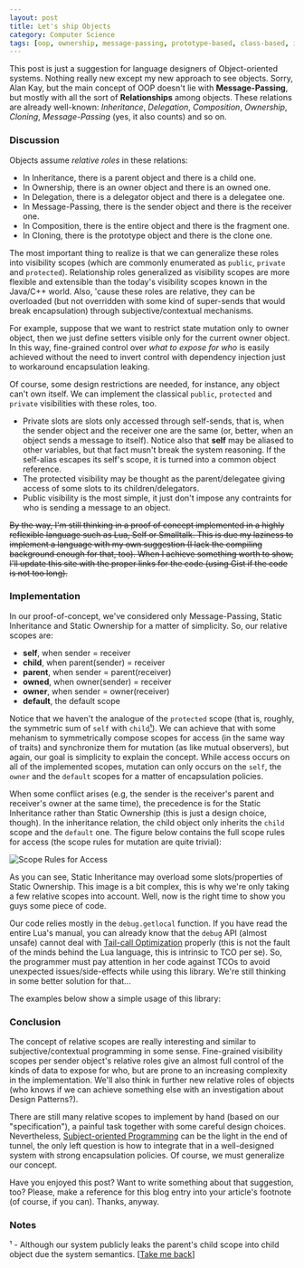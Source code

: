 ```yaml
---
layout: post
title: Let's ship Objects
category: Computer Science
tags: [oop, ownership, message-passing, prototype-based, class-based, inheritance, delegation, composition, language-design]
---
```


This post is just a suggestion for language designers of Object-oriented systems. Nothing really new except my new
approach to see objects. Sorry, Alan Kay, but the main concept of OOP doesn't lie with **Message-Passing**, but mostly
with all the sort of **Relationships** among objects. These relations are already well-known: *Inheritance*,
*Delegation*, *Composition*, *Ownership*, *Cloning*, *Message-Passing* (yes, it also counts) and so on.

### Discussion

Objects assume _relative roles_ in these relations:
<ul>
<li> In Inheritance, there is a parent object and there is a child one. </li>
<li> In Ownership, there is an owner object and there is an owned one. </li>
<li> In Delegation, there is a delegator object and there is a delegatee one. </li>
<li> In Message-Passing, there is the sender object and there is the receiver one. </li>
<li> In Composition, there is the entire object and there is the fragment one. </li>
<li> In Cloning, there is the prototype object and there is the clone one. </li>
</ul>

The most important thing to realize is that we can generalize these roles into visibility scopes (which are commonly
enumerated as `public`, `private` and `protected`). Relationship roles generalized as visibility scopes are more flexible
and extensible than the today's visibility scopes known in the Java/C++ world. Also, 'cause these roles are relative,
they can be overloaded (but not overridden with some kind of super-sends that would break encapsulation) through
subjective/contextual mechanisms.

For example, suppose that we want to restrict state mutation only to owner object, then we just define setters visible
only for the current owner object. In this way, fine-grained control over *what to expose for who* is easily achieved
without the need to invert control with dependency injection just to workaround encapsulation leaking.

Of course, some design restrictions are needed, for instance, any object can't own itself. We can implement the
classical `public`, `protected` and `private` visibilities with these roles, too.
<ul>
<li> Private slots are slots only accessed through self-sends, that is, when the sender object and the receiver one are
the same (or, better, when an object sends a message to itself). Notice also that <b>self</b> may be aliased to other
variables, but that fact musn't break the system reasoning. If the self-alias escapes its self's scope, it is turned
into a common object reference. </li>
<li> The protected visibility may be thought as the parent/delegatee giving access of some slots to its
children/delegators. </li>
<li> Public visibility is the most simple, it just don't impose any contraints for who is sending a message to an
object. </li>
</ul>

~~By the way, I'm still thinking in a proof of concept implemented in a highly reflexible language such as Lua, Self or
Smalltalk. This is due my laziness to implement a language with my own suggestion (I lack the compiling background
enough for that, too). When I achieve something worth to show, I'll update this site with the proper links for the code
(using Gist if the code is not too long).~~

### Implementation

In our proof-of-concept, we've considered only Message-Passing, Static Inheritance and Static Ownership for a matter
of simplicity. So, our relative scopes are:
<ul>
<li> <b>self</b>, when sender = receiver </li>
<li> <b>child</b>, when parent(sender) = receiver </li>
<li> <b>parent</b>, when sender = parent(receiver) </li>
<li> <b>owned</b>, when owner(sender) = receiver </li>
<li> <b>owner</b>, when sender = owner(receiver) </li>
<li> <b>default</b>, the default scope </li>
</ul>

Notice that we haven't the analogue of the `protected` scope (that is, roughly, the symmetric sum of `self` with
`child`[¹](#protected-analogue)<a name="protected-analogue-back"></a>).
We can achieve that with some mehanism to symmetrically compose scopes for access (in the same way of
traits) and synchronize them for mutation (as like mutual observers), but again, our goal is simplicity to explain
the concept. While access occurs on all of the implemented scopes, mutation can only occurs on the `self`, the
`owner` and the `default` scopes for a matter of encapsulation policies.

When some conflict arises (e.g, the sender is the receiver's parent and receiver's owner at the same time), the
precedence is for the Static Inheritance rather than Static Ownership (this is just a design choice, though).
In the inheritance relation, the child object only inherits the `child` scope and the `default` one. The figure
below contains the full scope rules for access (the scope rules for mutation are quite trivial):

![Scope Rules for Access](https://raw.githubusercontent.com/marcoonroad/marcoonroad.github.io/master/_posts/lets-ship-objects-scope-rules.jpg)

As you can see, Static Inheritance may overload some slots/properties of Static Ownership.
This image is a bit complex, this is why
we're only taking a few relative scopes into account. Well, now is the right time to show you guys some piece of
code.

<script src="https://gist.github.com/marcoonroad/a9791d5656482ecd85a78fdad0fe0210.js"></script>

Our code relies mostly in the `debug.getlocal` function. If you have read the entire Lua's manual, you can already
know that the `debug` API (almost unsafe) cannot deal with
[Tail-call Optimization](http://wiki.c2.com/?TailCallOptimization)
properly (this is not the fault
of the minds behind the Lua language, this is intrinsic to TCO per se). So, the programmer must pay attention in
her code against TCOs to avoid unexpected issues/side-effects while using this library. We're still thinking in
some better solution for that...

The examples below show a simple usage of this library:

<script src="https://gist.github.com/marcoonroad/25679174c7f5545a3622f1aead83edc4.js"></script>

### Conclusion

The concept of relative scopes are really interesting and similar to subjective/contextual programming in some sense.
Fine-grained visibility scopes per sender object's relative roles give an almost full control of the kinds of data
to expose for who, but are prone to an increasing complexity in the implementation. We'll also think in further new
relative roles of objects (who knows if we can achieve something else with an investigation about Design Patterns?).

There are still many relative scopes to implement by hand (based on our "specification"), a painful task together with
some careful design choices. Nevertheless,
[Subject-oriented Programming](https://en.wikipedia.org/wiki/Subject-oriented_programming)
can be the light in the end of tunnel, the only left
question is how to integrate that in a well-designed system with strong encapsulation policies. Of course, we must
generalize our concept.

Have you enjoyed this post? Want to write something about that suggestion, too? Please, make a reference for this blog
entry into your article's footnote (of course, if you can). Thanks, anyway.

### Notes

<a name="protected-analogue"></a> ¹ - Although our system publicly leaks the parent's child scope into child object due the system semantics. \[[Take me back](#protected-analogue-back)\]
